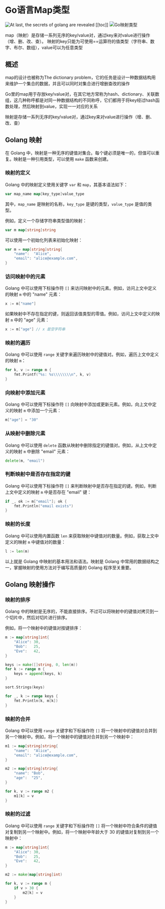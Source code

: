 # Go语言Map类型

![At last, the secrets of golang are revealed](https://typora-1300715298.cos.ap-shanghai.myqcloud.com//blog20230301230835.png)
[[toc]]
![Go映射类型](https://typora-1300715298.cos.ap-shanghai.myqcloud.com//blog20230302155845.png)

map（映射）是存储一系列无序的key/value对，通过key来对value进行操作（增、删、改、查）。
映射的key只能为可使用==运算符的值类型（字符串、数字、布尔、数组），value可以为任意类型


## 概述
map的设计也被称为The dictionary problem，它的任务是设计一种数据结构用来维护一个集合的数据，并且可以同时对集合进行增删查改的操作

Go里的map用于存放key/value对，在其它地方常称为hash、dictionary、关联数组，这几种称呼都是对同一种数据结构的不同称呼，它们都用于将key经过hash函数处理，然后映射到value，实现一一对应的关系

映射是存储一系列无序的key/value对，通过key来对value进行操作（增、删、改、查）

## Golang 映射

在 Golang 中，映射是一种无序的键值对集合。每个键必须是唯一的，但值可以重复。映射是一种引用类型，可以使用 `make` 函数来创建。

### 映射的定义

Golang 中的映射定义使用关键字 `var` 和 `map`，其基本语法如下：

```go
var map_name map[key_type]value_type
```

其中，`map_name` 是映射的名称，`key_type` 是键的类型，`value_type` 是值的类型。

例如，定义一个存储字符串类型值的映射：

```go
var m map[string]string
```

可以使用一个初始化列表来初始化映射：

```go
var m = map[string]string{
    "name":  "Alice",
    "email": "alice@example.com",
}
```

### 访问映射中的元素

Golang 中可以使用下标操作符 `[]` 来访问映射中的元素。例如，访问上文中定义的映射 `m` 中的 "name" 元素：

```go
x := m["name"]
```

如果映射中不存在指定的键，则返回该值类型的零值。例如，访问上文中定义的映射 `m` 中的 "age" 元素：

```go
x := m["age"] // x 是空字符串
```

### 映射的遍历

Golang 中可以使用 `range` 关键字来遍历映射中的键值对。例如，遍历上文中定义的映射 `m`：

```go
for k, v := range m {
    fmt.Printf("%s: %s\\\\\\\\n", k, v)
}
```

### 向映射中添加元素

Golang 中可以使用下标操作符 `[]` 向映射中添加或更新元素。例如，向上文中定义的映射 `m` 中添加一个元素：

```go
m["age"] = "30"
```

### 从映射中删除元素

Golang 中可以使用 `delete` 函数从映射中删除指定的键值对。例如，从上文中定义的映射 `m` 中删除 "email" 元素：

```go
delete(m, "email")
```

### 判断映射中是否存在指定的键

Golang 中可以使用下标操作符 `[]` 来判断映射中是否存在指定的键。例如，判断上文中定义的映射 `m` 中是否存在 "email" 键：

```go
if _, ok := m["email"]; ok {
    fmt.Println("email exists")
}
```

### 映射的长度

Golang 中可以使用内置函数 `len` 来获取映射中键值对的数量。例如，获取上文中定义的映射 `m` 中键值对的数量：

```go
l := len(m)
```

以上就是 Golang 中映射的基本用法和语法。映射是 Golang 中常用的数据结构之一，掌握映射的使用方法对于编写高质量的 Golang 程序至关重要。

## Golang 映射操作

### 映射的排序

Golang 中的映射是无序的，不能直接排序。不过可以将映射中的键值对拷贝到一个切片中，然后对切片进行排序。

例如，将一个映射中的键值对按键排序：

```go
m := map[string]int{
    "Alice": 30,
    "Bob":   25,
    "Eve":   42,
}

keys := make([]string, 0, len(m))
for k := range m {
    keys = append(keys, k)
}

sort.Strings(keys)

for _, k := range keys {
    fmt.Println(k, m[k])
}
```

### 映射的合并

Golang 中可以使用 `range` 关键字和下标操作符 `[]` 将一个映射中的键值对合并到另一个映射中。例如，将一个映射中的键值对合并到另一个映射中：

```go
m1 := map[string]string{
    "name":  "Alice",
    "email": "alice@example.com",
}

m2 := map[string]string{
    "name": "Bob",
    "age":  "25",
}

for k, v := range m2 {
    m1[k] = v
}
```

### 映射的过滤

Golang 中可以使用 `range` 关键字和下标操作符 `[]` 将一个映射中符合条件的键值对复制到另一个映射中。例如，将一个映射中年龄大于 30 的键值对复制到另一个映射中：

```go
m := map[string]int{
    "Alice": 30,
    "Bob":   25,
    "Eve":   42,
}

m2 := make(map[string]int)

for k, v := range m {
    if v > 30 {
        m2[k] = v
    }
}

```

